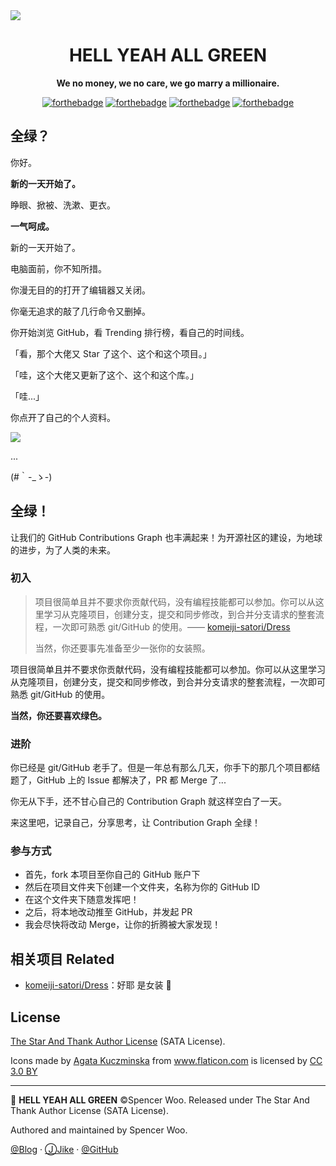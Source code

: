 <img src="https://i.loli.net/2019/01/03/5c2e090d2cdcd.png" align="center">

<h1 align="center">HELL YEAH ALL GREEN</h1>

<p align="center">
<strong>We no money, we no care, we go marry a millionaire.</strong><br>
</p>

<div align="center">

[![forthebadge](https://forthebadge.com/images/badges/built-by-hipsters.svg)](https://forthebadge.com)
[![forthebadge](https://forthebadge.com/images/badges/powered-by-responsibility.svg)](https://forthebadge.com)
[![forthebadge](https://forthebadge.com/images/badges/uses-badges.svg)](https://forthebadge.com)
[![forthebadge](https://forthebadge.com/images/badges/you-didnt-ask-for-this.svg)](https://forthebadge.com)

</div>

## 全绿？

你好。

**新的一天开始了。**

睁眼、掀被、洗漱、更衣。

**一气呵成。**

新的一天开始了。

电脑面前，你不知所措。

你漫无目的的打开了编辑器又关闭。

你毫无追求的敲了几行命令又删掉。

你开始浏览 GitHub，看 Trending 排行榜，看自己的时间线。

「看，那个大佬又 Star 了这个、这个和这个项目。」

「哇，这个大佬又更新了这个、这个和这个库。」

「哇...」

你点开了自己的个人资料。

![](https://i.loli.net/2019/01/03/5c2dfd73b4b09.png)

...

(#｀-_ゝ-)

## 全绿！

让我们的 GitHub Contributions Graph 也丰满起来！为开源社区的建设，为地球的进步，为了人类的未来。

### 初入

> 项目很简单且并不要求你贡献代码，没有编程技能都可以参加。你可以从这里学习从克隆项目，创建分支，提交和同步修改，到合并分支请求的整套流程，一次即可熟悉 git/GitHub 的使用。—— [komeiji-satori/Dress](https://github.com/komeiji-satori/Dress)
>
> 当然，你还要事先准备至少一张你的女装照。

项目很简单且并不要求你贡献代码，没有编程技能都可以参加。你可以从这里学习从克隆项目，创建分支，提交和同步修改，到合并分支请求的整套流程，一次即可熟悉 git/GitHub 的使用。

**当然，你还要喜欢绿色。**

### 进阶

你已经是 git/GitHub 老手了。但是一年总有那么几天，你手下的那几个项目都结题了，GitHub 上的 Issue 都解决了，PR 都 Merge 了...

你无从下手，还不甘心自己的 Contribution Graph 就这样空白了一天。

来这里吧，记录自己，分享思考，让 Contribution Graph 全绿！

### 参与方式

- 首先，fork 本项目至你自己的 GitHub 账户下
- 然后在项目文件夹下创建一个文件夹，名称为你的 GitHub ID
- 在这个文件夹下随意发挥吧！
- 之后，将本地改动推至 GitHub，并发起 PR
- 我会尽快将改动 Merge，让你的折腾被大家发现！

## 相关项目 Related

- [komeiji-satori/Dress](https://github.com/komeiji-satori/Dress)：好耶 是女装 👗

## License

[The Star And Thank Author License](https://github.com/zTrix/sata-license) (SATA License).

<div>Icons made by <a href="https://www.flaticon.com/authors/agata-kuczminska" title="Agata Kuczminska">Agata Kuczminska</a> from <a href="https://www.flaticon.com/" 			    title="Flaticon">www.flaticon.com</a> is licensed by <a href="http://creativecommons.org/licenses/by/3.0/" 			    title="Creative Commons BY 3.0" target="_blank">CC 3.0 BY</a></div>

---

🎄 **HELL YEAH ALL GREEN** ©Spencer Woo. Released under The Star And Thank Author License (SATA License).

Authored and maintained by Spencer Woo.

[@Blog](https://spencerwoo.com/) · [ⒿJike](https://web.okjike.com/user/4DDA0425-FB41-4188-89E4-952CA15E3C5E/post) · [@GitHub](https://github.com/spencerwooo)
